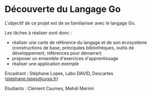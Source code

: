 # Découverte du Langage Go

L'objectif de ce projet est de se familiariser avec le langage Go. 

Les tâches à réaliser sont donc : 

- réaliser une carte de référence du langage et de son écosystème 
(constructions de base, principales bibliothèques, outils de développement, 
références pour démarrer)
- proposer un ensemble d'exercices d'apprentissage
- réaliser une application exemple

Encadrant : Stéphane Lopes, Labo DAVID, Descartes (stephane.lopes@uvsq.fr)

Etudiants : Clément Caumes, Mehdi Merimi
